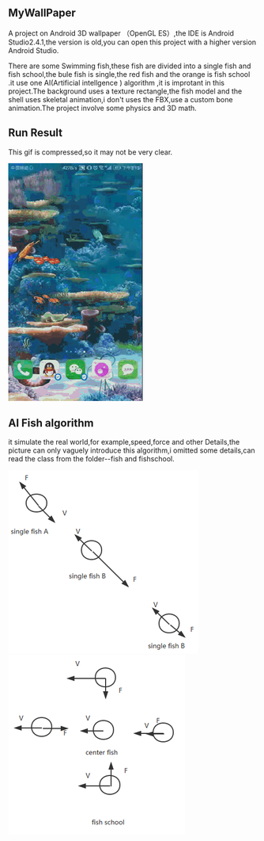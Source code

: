 ## MyWallPaper
A project on Android 3D wallpaper （OpenGL ES）,the IDE is Android Studio2.4.1,the version is old,you can open this project with a higher version Android Studio.

There are  some Swimming fish,these fish are divided into a single fish and fish school,the bule fish is single,the red fish and the orange is fish school .it use one AI(Artificial intellgence ) algorithm ,it is improtant  in this project.The background uses a texture rectangle,the fish model and the shell uses skeletal animation,i don't uses the FBX,use a custom bone animation.The project  involve some physics and 3D math.

## Run Result

This gif is compressed,so it may not be very clear.

![1](./result/result.gif)

## AI Fish algorithm

it simulate the real world,for example,speed,force and other Details,the picture can only vaguely introduce this algorithm,i omitted some details,can read the class from the folder--fish and fishschool.

![singlefish](./result/singlefish.png)![fischool](./result/fishschool.png)

